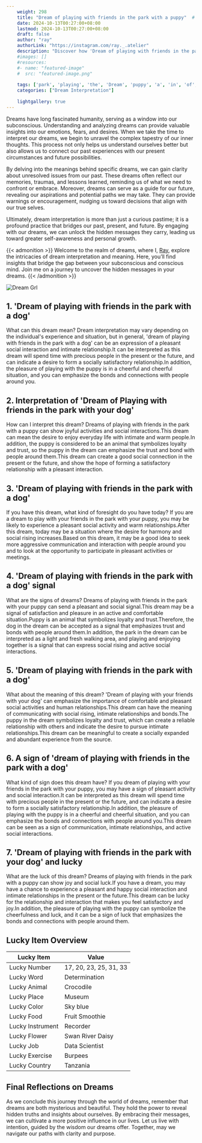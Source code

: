 ```yaml
---
    weight: 298
    title: "Dream of playing with friends in the park with a puppy"  # Assuming 'title' column exists
    date: 2024-10-13T00:27:00+08:00
    lastmod: 2024-10-13T00:27:00+08:00
    draft: false
    author: "ray"
    authorLink: "https://instagram.com/ray._.atelier"
    description: "Discover how 'Dream of playing with friends in the park with a puppy' can interpret your future and uncover its significant meanings in your life."
    #images: []
    #resources:
    #- name: "featured-image"
    #  src: "featured-image.png"
    
    tags: ['park', 'playing', 'the', 'Dream', 'puppy', 'a', 'in', 'of', 'with', 'friends']
    categories: ["Dream Interpretation"]
    
    lightgallery: true
---
```

    
Dreams have long fascinated humanity, serving as a window into our subconscious. Understanding and analyzing dreams can provide valuable insights into our emotions, fears, and desires. When we take the time to interpret our dreams, we begin to unravel the complex tapestry of our inner thoughts. This process not only helps us understand ourselves better but also allows us to connect our past experiences with our present circumstances and future possibilities.

By delving into the meanings behind specific dreams, we can gain clarity about unresolved issues from our past. These dreams often reflect our memories, traumas, and lessons learned, reminding us of what we need to confront or embrace. Moreover, dreams can serve as a guide for our future, revealing our aspirations and potential paths we may take. They can provide warnings or encouragement, nudging us toward decisions that align with our true selves.

Ultimately, dream interpretation is more than just a curious pastime; it is a profound practice that bridges our past, present, and future. By engaging with our dreams, we can unlock the hidden messages they carry, leading us toward greater self-awareness and personal growth.

{{< admonition >}}
Welcome to the realm of dreams, where I, [Ray](https://instagram.com/ray._.atelier), explore the intricacies of dream interpretation and meaning. Here, you’ll find insights that bridge the gap between your subconscious and conscious mind. Join me on a journey to uncover the hidden messages in your dreams.
{{< /admonition >}}

![Dream Grl](https://cdn.pixabay.com/photo/2017/11/02/03/35/gothic-2910057_1280.jpg "Dream Grl")

## 1. 'Dream of playing with friends in the park with a dog'
What can this dream mean?
Dream interpretation may vary depending on the individual's experience and situation, but in general, 'dream of playing with friends in the park with a dog' can be an expression of a pleasant social interaction and intimate relationship.It can be interpreted as this dream will spend time with precious people in the present or the future, and can indicate a desire to form a socially satisfactory relationship.In addition, the pleasure of playing with the puppy is in a cheerful and cheerful situation, and you can emphasize the bonds and connections with people around you.

## 2. Interpretation of 'Dream of Playing with friends in the park with your dog'
How can I interpret this dream?
Dreams of playing with friends in the park with a puppy can show joyful activities and social interactions.This dream can mean the desire to enjoy everyday life with intimate and warm people.In addition, the puppy is considered to be an animal that symbolizes loyalty and trust, so the puppy in the dream can emphasize the trust and bond with people around them.This dream can create a good social connection in the present or the future, and show the hope of forming a satisfactory relationship with a pleasant interaction.

## 3. 'Dream of playing with friends in the park with a dog'
If you have this dream, what kind of foresight do you have today?
If you are a dream to play with your friends in the park with your puppy, you may be likely to experience a pleasant social activity and warm relationships.After this dream, today may be a situation where the desire for harmony and social rising increases.Based on this dream, it may be a good idea to seek more aggressive communication and interaction with people around you and to look at the opportunity to participate in pleasant activities or meetings.

## 4. 'Dream of playing with friends in the park with a dog' signal
What are the signs of dreams?
Dreams of playing with friends in the park with your puppy can send a pleasant and social signal.This dream may be a signal of satisfaction and pleasure in an active and comfortable situation.Puppy is an animal that symbolizes loyalty and trust.Therefore, the dog in the dream can be accepted as a signal that emphasizes trust and bonds with people around them.In addition, the park in the dream can be interpreted as a light and fresh walking area, and playing and enjoying together is a signal that can express social rising and active social interactions.

## 5. 'Dream of playing with friends in the park with a dog'
What about the meaning of this dream?
'Dream of playing with your friends with your dog' can emphasize the importance of comfortable and pleasant social activities and human relationships.This dream can have the meaning of communicating with social rising, intimate relationships and bonds.The puppy in the dream symbolizes loyalty and trust, which can create a reliable relationship with others and indicate the desire to pursue intimate relationships.This dream can be meaningful to create a socially expanded and abundant experience from the source.

## 6. A sign of 'dream of playing with friends in the park with a dog'
What kind of sign does this dream have?
If you dream of playing with your friends in the park with your puppy, you may have a sign of pleasant activity and social interaction.It can be interpreted as this dream will spend time with precious people in the present or the future, and can indicate a desire to form a socially satisfactory relationship.In addition, the pleasure of playing with the puppy is in a cheerful and cheerful situation, and you can emphasize the bonds and connections with people around you.This dream can be seen as a sign of communication, intimate relationships, and active social interactions.

## 7. 'Dream of playing with friends in the park with your dog' and lucky
What are the luck of this dream?
Dreams of playing with friends in the park with a puppy can show joy and social luck.If you have a dream, you may have a chance to experience a pleasant and happy social interaction and intimate relationships in the present or the future.This dream can be lucky for the relationship and interaction that makes you feel satisfactory and joy.In addition, the pleasure of playing with the puppy can symbolize the cheerfulness and luck, and it can be a sign of luck that emphasizes the bonds and connections with people around them.

## Lucky Item Overview
| Lucky Item          | Value              |
|---------------|--------------------|
| Lucky Number        | 17, 20, 23, 25, 31, 33  |
| Lucky Word          | Determination |
| Lucky Animal        | Crocodile |
| Lucky Place         | Museum     |
| Lucky Color         | Sky blue     |
| Lucky Food          | Fruit Smoothie      |
| Lucky Instrument    | Recorder |
| Lucky Flower        | Swan River Daisy    |
| Lucky Job           | Data Scientist       |
| Lucky Exercise      | Burpees  |
| Lucky Country       | Tanzania    |


##  Final Reflections on Dreams

As we conclude this journey through the world of dreams, remember that dreams are both mysterious and beautiful. They hold the power to reveal hidden truths and insights about ourselves. By embracing their messages, we can cultivate a more positive influence in our lives. Let us live with intention, guided by the wisdom our dreams offer. Together, may we navigate our paths with clarity and purpose.
